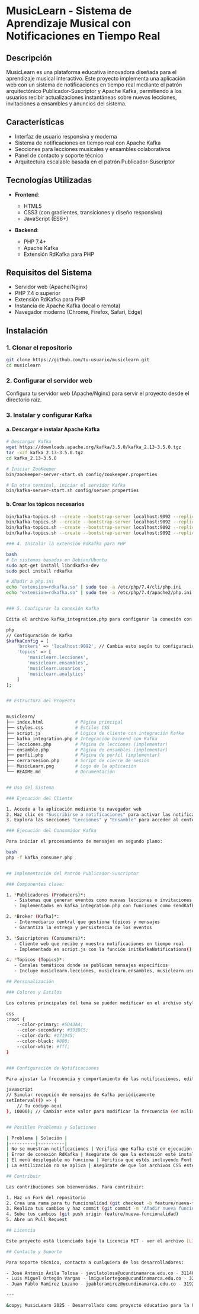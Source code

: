 # MusicLearn - Sistema de Aprendizaje Musical con Notificaciones en Tiempo Real


## Descripción

MusicLearn es una plataforma educativa innovadora diseñada para el aprendizaje musical interactivo. Este proyecto implementa una aplicación web con un sistema de notificaciones en tiempo real mediante el patrón arquitectónico Publicador-Suscriptor y Apache Kafka, permitiendo a los usuarios recibir actualizaciones instantáneas sobre nuevas lecciones, invitaciones a ensambles y anuncios del sistema.

## Características

* Interfaz de usuario responsiva y moderna
* Sistema de notificaciones en tiempo real con Apache Kafka
* Secciones para lecciones musicales y ensambles colaborativos
* Panel de contacto y soporte técnico
* Arquitectura escalable basada en el patrón Publicador-Suscriptor

## Tecnologías Utilizadas

* **Frontend**:
  - HTML5
  - CSS3 (con gradientes, transiciones y diseño responsivo)
  - JavaScript (ES6+)

* **Backend**:
  - PHP 7.4+
  - Apache Kafka
  - Extensión RdKafka para PHP

## Requisitos del Sistema

* Servidor web (Apache/Nginx)
* PHP 7.4 o superior
* Extensión RdKafka para PHP
* Instancia de Apache Kafka (local o remota)
* Navegador moderno (Chrome, Firefox, Safari, Edge)

## Instalación

### 1. Clonar el repositorio

```bash
git clone https://github.com/tu-usuario/musiclearn.git
cd musiclearn
```

### 2. Configurar el servidor web

Configura tu servidor web (Apache/Nginx) para servir el proyecto desde el directorio raíz.

### 3. Instalar y configurar Kafka

#### a. Descargar e instalar Apache Kafka

```bash
# Descargar Kafka
wget https://downloads.apache.org/kafka/3.5.0/kafka_2.13-3.5.0.tgz
tar -xzf kafka_2.13-3.5.0.tgz
cd kafka_2.13-3.5.0

# Iniciar ZooKeeper
bin/zookeeper-server-start.sh config/zookeeper.properties

# En otra terminal, iniciar el servidor Kafka
bin/kafka-server-start.sh config/server.properties
```

#### b. Crear los tópicos necesarios

```bash
bin/kafka-topics.sh --create --bootstrap-server localhost:9092 --replication-factor 1 --partitions 3 --topic musiclearn.lecciones
bin/kafka-topics.sh --create --bootstrap-server localhost:9092 --replication-factor 1 --partitions 3 --topic musiclearn.ensambles
bin/kafka-topics.sh --create --bootstrap-server localhost:9092 --replication-factor 1 --partitions 3 --topic musiclearn.usuarios
bin/kafka-topics.sh --create --bootstrap-server localhost:9092 --replication-factor 1 --partitions 3 --topic musiclearn.analytics```

### 4. Instalar la extensión RdKafka para PHP

bash
# En sistemas basados en Debian/Ubuntu
sudo apt-get install librdkafka-dev
sudo pecl install rdkafka

# Añadir a php.ini
echo "extension=rdkafka.so" | sudo tee -a /etc/php/7.4/cli/php.ini
echo "extension=rdkafka.so" | sudo tee -a /etc/php/7.4/apache2/php.ini


### 5. Configurar la conexión Kafka

Edita el archivo kafka_integration.php para configurar la conexión con tu broker Kafka:

php
// Configuración de Kafka
$kafkaConfig = [
    'brokers' => 'localhost:9092', // Cambia esto según tu configuración
    'topics' => [
        'musiclearn.lecciones',
        'musiclearn.ensambles',
        'musiclearn.usuarios',
        'musiclearn.analytics'
    ]
];


## Estructura del Proyecto


musiclearn/
├── index.html            # Página principal
├── styles.css            # Estilos CSS
├── script.js             # Lógica de cliente con integración Kafka
├── kafka_integration.php # Integración backend con Kafka
├── lecciones.php         # Página de lecciones (implementar)
├── ensamble.php          # Página de ensambles (implementar)
├── perfil.php            # Página de perfil (implementar)
├── cerrarsesion.php      # Script de cierre de sesión
├── MusicLearn.png        # Logo de la aplicación
└── README.md             # Documentación


## Uso del Sistema

### Ejecución del Cliente

1. Accede a la aplicación mediante tu navegador web
2. Haz clic en "Suscribirse a notificaciones" para activar las notificaciones en tiempo real
3. Explora las secciones "Lecciones" y "Ensamble" para acceder al contenido educativo

### Ejecución del Consumidor Kafka

Para iniciar el procesamiento de mensajes en segundo plano:

bash
php -f kafka_consumer.php


## Implementación del Patrón Publicador-Suscriptor

### Componentes clave:

1. *Publicadores (Producers)*:
   - Sistemas que generan eventos como nuevas lecciones o invitaciones a ensambles
   - Implementados en kafka_integration.php con funciones como sendKafkaMessage()

2. *Broker (Kafka)*:
   - Intermediario central que gestiona tópicos y mensajes
   - Garantiza la entrega y persistencia de los eventos

3. *Suscriptores (Consumers)*:
   - Cliente web que recibe y muestra notificaciones en tiempo real
   - Implementado en script.js con la función initKafkaNotifications()

4. *Tópicos (Topics)*:
   - Canales temáticos donde se publican mensajes específicos
   - Incluye musiclearn.lecciones, musiclearn.ensambles, musiclearn.usuarios y musiclearn.analytics

## Personalización

### Colores y Estilos

Los colores principales del tema se pueden modificar en el archivo styles.css:

css
:root {
    --color-primary: #5D43A4;
    --color-secondary: #393DC5;
    --color-dark: #171945;
    --color-black: #000;
    --color-white: #fff;
}


### Configuración de Notificaciones

Para ajustar la frecuencia y comportamiento de las notificaciones, edita estos parámetros en script.js:

javascript
// Simular recepción de mensajes de Kafka periódicamente
setInterval(() => {
    // Tu código aquí
}, 10000); // Cambiar este valor para modificar la frecuencia (en milisegundos)


## Posibles Problemas y Soluciones

| Problema | Solución |
|----------|----------|
| No se muestran notificaciones | Verifica que Kafka esté en ejecución y que los tópicos estén creados correctamente |
| Error de conexión RdKafka | Asegúrate de que la extensión esté instalada y configurada en php.ini |
| El menú desplegable no funciona | Verifica que estés incluyendo Font Awesome para los iconos |
| La estilización no se aplica | Asegúrate de que los archivos CSS estén correctamente vinculados en el HTML |

## Contribuir

Las contribuciones son bienvenidas. Para contribuir:

1. Haz un Fork del repositorio
2. Crea una rama para tu funcionalidad (git checkout -b feature/nueva-funcionalidad)
3. Realiza tus cambios y haz commit (git commit -m 'Añadir nueva funcionalidad')
4. Sube tus cambios (git push origin feature/nueva-funcionalidad)
5. Abre un Pull Request

## Licencia

Este proyecto está licenciado bajo la Licencia MIT - ver el archivo [LICENSE](LICENSE) para más detalles.

## Contacto y Soporte

Para soporte técnico, contacta a cualquiera de los desarrolladores:

- José Antonio Ávila Tolosa - javilatolosa@ucundinamarca.edu.co - 3114047030
- Luis Miguel Ortegón Vargas - lmiguelortegon@ucundinamarca.edu.co - 3213823224
- Juan Pablo Ramírez Lozano - jpabloramirez@ucundinamarca.edu.co - 3192752702

---

&copy; MusicLearn 2025 - Desarrollado como proyecto educativo para la Universidad de Cundinamarca
